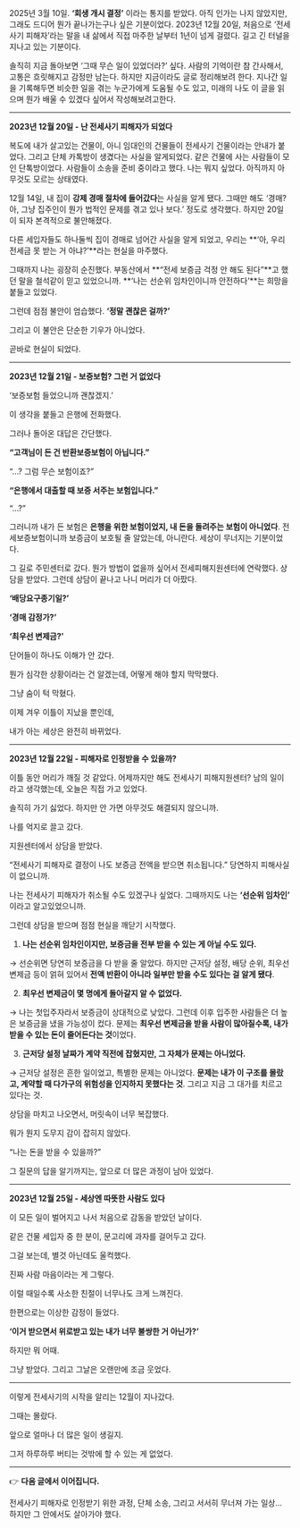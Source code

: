 2025년 3월 10일. **‘회생 개시 결정’** 이라는 통지를 받았다. 아직 인가는 나지 않았지만, 그래도 드디어 뭔가 끝나가는구나 싶은 기분이었다. 2023년 12월 20일, 처음으로 ‘전세사기 피해자’라는 말을 내 삶에서 직접 마주한 날부터 1년이 넘게 걸렸다. 길고 긴 터널을 지나고 있는 기분이다.

솔직히 지금 돌아보면 ‘그때 무슨 일이 있었더라?’ 싶다. 사람의 기억이란 참 간사해서, 고통은 흐릿해지고 감정만 남는다. 하지만 지금이라도 글로 정리해보려 한다. 지나간 일을 기록해두면 비슷한 일을 겪는 누군가에게 도움될 수도 있고, 미래의 나도 이 글을 읽으며 뭔가 배울 수 있겠다 싶어서 작성해보려고한다.

---

**2023년 12월 20일 - 난 전세사기 피해자가 되었다**
 
복도에 내가 살고있는 건물이, 아니 임대인의 건물들이 전세사기 건물이라는 안내가 붙었다. 그리고 단체 카톡방이 생겼다는 사실을 알게되었다. 같은 건물에 사는 사람들이 모인 단톡방이었다. 사람들이 소송을 준비 중이라고 했다. 나는 뭐지 싶었다. 아직까지 아무것도 모르는 상태였다.

12월 14일, 내 집이 **강제 경매 절차에 들어갔다**는 사실을 알게 됐다. 그때만 해도 ‘경매? 아, 그냥 집주인이 뭔가 법적인 문제를 겪고 있나 보다.’ 정도로 생각했다. 하지만 20일이 되자 본격적으로 불안해졌다. 

다른 세입자들도 하나둘씩 집이 경매로 넘어간 사실을 알게 되었고, 우리는 **‘아, 우리 전세금 못 받는 거 아냐?’**라는 현실을 마주했다.

  

그때까지 나는 굉장히 순진했다. 부동산에서 **“전세 보증금 걱정 안 해도 된다”**고 했던 말을 철석같이 믿고 있었으니까. **‘나는 선순위 임차인이니까 안전하다’**는 희망을 붙들고 있었다.

  

그런데 점점 불안이 엄습했다. **‘정말 괜찮은 걸까?’**

  

그리고 이 불안은 단순한 기우가 아니었다.

곧바로 현실이 되었다.

---

**2023년 12월 21일 - 보증보험? 그런 거 없었다**

  

‘보증보험 들었으니까 괜찮겠지.’

이 생각을 붙들고 은행에 전화했다.

  

그러나 돌아온 대답은 간단했다.

  

**“고객님이 든 건 반환보증보험이 아닙니다.”**

  

“…? 그럼 무슨 보험이죠?”

  

**“은행에서 대출할 때 보증 서주는 보험입니다.”**

  

“…?”

  

그러니까 내가 든 보험은 **은행을 위한 보험이었지, 내 돈을 돌려주는 보험이 아니었다**. 전세보증보험이니까 보증금이 보호될 줄 알았는데, 아니란다. 세상이 무너지는 기분이었다.

  

그 길로 주민센터로 갔다. 뭔가 방법이 없을까 싶어서 전세피해지원센터에 연락했다. 상담을 받았다. 그런데 상담이 끝나고 나니 머리가 더 아팠다.

  

**‘배당요구종기일?’**

**‘경매 감정가?’**

**‘최우선 변제금?’**

  

단어들이 하나도 이해가 안 갔다.

뭔가 심각한 상황이라는 건 알겠는데, 어떻게 해야 할지 막막했다.

그냥 숨이 턱 막혔다.

  

이제 겨우 이틀이 지났을 뿐인데,

내가 아는 세상은 완전히 바뀌었다.

---

**2023년 12월 22일 - 피해자로 인정받을 수 있을까?**

  

이틀 동안 머리가 깨질 것 같았다. 어제까지만 해도 전세사기 피해지원센터? 남의 일이라고 생각했는데, 오늘은 직접 가고 있었다.

  

솔직히 가기 싫었다. 하지만 안 가면 아무것도 해결되지 않으니까.

나를 억지로 끌고 갔다.

  

지원센터에서 상담을 받았다. 
  

“전세사기 피해자로 결정이 나도 보증금 전액을 받으면 취소됩니다.”
당연하지 피해사실이 없으니까. 

나는 전세사기 피해자가 취소될 수도 있겠구나 싶었다.
그때까지도 나는 **‘선순위 임차인’** 이라고 알고있었으니까.

그런데 상담을 받으며 점점 현실을 깨닫기 시작했다.

1. **나는 선순위 임차인이지만, 보증금을 전부 받을 수 있는 게 아닐 수도 있다.**

→ 선순위면 당연히 보증금을 다 받을 줄 알았다. 하지만 근저당 설정, 배당 순위, 최우선 변제금 등이 얽혀 있어서 **전액 반환이 아니라 일부만 받을 수도 있다는 걸 알게 됐다**.

2. **최우선 변제금이 몇 명에게 돌아갈지 알 수 없었다.**

→ 나는 첫입주자라서 보증금이 상대적으로 낮았다. 그런데 이후 입주한 사람들은 더 높은 보증금을 냈을 가능성이 컸다. 문제는 **최우선 변제금을 받을 사람이 많아질수록, 내가 받을 수 있는 돈이 줄어든다는 것**이었다.

3. **근저당 설정 날짜가 계약 직전에 잡혔지만, 그 자체가 문제는 아니었다.**

→ 근저당 설정은 흔한 일이었고, 특별한 문제는 아니었다. **문제는 내가 이 구조를 몰랐고, 계약할 때 다가구의 위험성을 인지하지 못했다는 것**. 그리고 지금 그 대가를 치르고 있다는 것.

  

상담을 마치고 나오면서, 머릿속이 너무 복잡했다.

뭐가 뭔지 도무지 감이 잡히지 않았다.

  

“나는 돈을 받을 수 있을까?”

그 질문의 답을 알기까지는, 앞으로 더 많은 과정이 남아 있었다.

---

**2023년 12월 25일 - 세상엔 따뜻한 사람도 있다**

  

이 모든 일이 벌어지고 나서 처음으로 감동을 받았던 날이다.

  

같은 건물 세입자 중 한 분이, 문고리에 과자를 걸어두고 갔다.

  

그걸 보는데, 별것 아닌데도 울컥했다.

진짜 사람 마음이라는 게 그렇다.

이럴 때일수록 사소한 친절이 너무나도 크게 느껴진다.

  

한편으로는 이상한 감정이 들었다.

  

**‘이거 받으면서 위로받고 있는 내가 너무 불쌍한 거 아닌가?’**

  

하지만 뭐 어때.

  

그냥 받았다. 그리고 그날은 오랜만에 조금 웃었다.

---

이렇게 전세사기의 시작을 알리는 12월이 지나갔다.

  

그때는 몰랐다.

앞으로 얼마나 더 많은 일이 생길지.

  

그저 하루하루 버티는 것밖에 할 수 있는 게 없었다.

---

👉 **다음 글에서 이어집니다.**

전세사기 피해자로 인정받기 위한 과정, 단체 소송, 그리고 서서히 무너져 가는 일상… 하지만 그 안에서도 살아가야 했다.